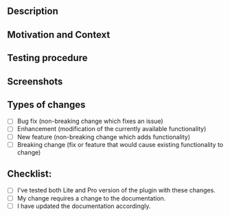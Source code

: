 ## Description
<!--- Provide a general summary of your changes in the Title above. -->
<!--- Describe your changes in detail. -->


## Motivation and Context
<!--- Why is this change required? What problem does it solve? -->
<!--- If it fixes an open issue, please link to the issue here (example: Fix #42.). -->


## Testing procedure
<!--- Please describe in detail how you tested your changes. -->
<!--- Include details of your testing environment, and the tests you ran to -->
<!--- see how your change affects other areas of the code, etc. -->


## Screenshots
<!--- Provide screenshots if relevant. Remove the section otherwise. -->


## Types of changes
<!--- What types of changes does your code introduce? Put an x in all the boxes that apply. -->
<!--- Remove irrelevant points. -->
- [ ] Bug fix (non-breaking change which fixes an issue)
- [ ] Enhancement (modification of the currently available functionality)
- [ ] New feature (non-breaking change which adds functionality)
- [ ] Breaking change (fix or feature that would cause existing functionality to change)

## Checklist:
<!--- Go over all the following points, and put an x in all the boxes that apply. -->
<!--- Remove irrelevant points (when no docs changes needed at all, for example). -->
<!--- If you're unsure about any of these, don't hesitate to ask. We're here to help! -->
- [ ] I've tested both Lite and Pro version of the plugin with these changes.
- [ ] My change requires a change to the documentation.
- [ ] I have updated the documentation accordingly.
